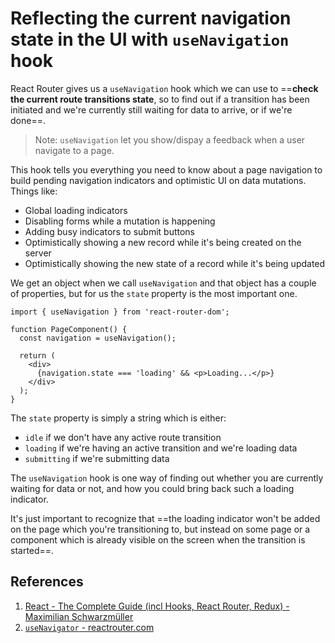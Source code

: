 # Reflecting the current navigation state in the UI with `useNavigation` hook

React Router gives us a `useNavigation` hook which we can use to ==**check the current route transitions state**, so to find out if a transition has been initiated and we're currently still waiting for data to arrive, or if we're done==.

> Note: `useNavigation` let you show/dispay a feedback when a user navigate to a page.

This hook tells you everything you need to know about a page navigation to build pending navigation indicators and optimistic UI on data mutations. Things like:

- Global loading indicators
- Disabling forms while a mutation is happening
- Adding busy indicators to submit buttons
- Optimistically showing a new record while it's being created on the server
- Optimistically showing the new state of a record while it's being updated

We get an object when we call `useNavigation` and that object has a couple of properties, but for us the `state` property is the most important one.

```react
import { useNavigation } from 'react-router-dom';

function PageComponent() {
  const navigation = useNavigation();
    
  return (
    <div>
      {navigation.state === 'loading' && <p>Loading...</p>}
    </div>
  );
}
```

The `state` property is simply a string which is either:

- `idle` if we don't have any active route transition
- `loading` if we're having an active transition and we're loading data
- `submitting` if we're submitting data

The `useNavigation` hook is one way of finding out whether you are currently waiting for data or not, and how you could bring back such a loading indicator.

It's just important to recognize that ==the loading indicator won't be added on the page which you're transitioning to, but instead on some page or a component which is already visible on the screen when the transition is started==.

## References

1. [React - The Complete Guide (incl Hooks, React Router, Redux) - Maximilian Schwarzmüller](https://www.udemy.com/course/react-the-complete-guide-incl-redux/)
2. [`useNavigator` - reactrouter.com](https://reactrouter.com/en/main/hooks/use-navigation)